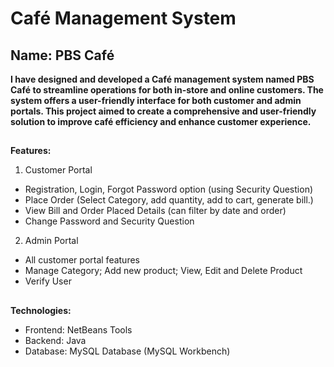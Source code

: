 # Café Management System
## Name: PBS Café
**I have designed and developed a Café management system named PBS Café to
streamline operations for both in-store and online customers. The system offers a
user-friendly interface for both customer and admin portals. This project aimed to
create a comprehensive and user-friendly solution to improve café efficiency and
enhance customer experience.**

##
**Features:**
1. Customer Portal
  * Registration, Login, Forgot Password option (using Security Question)
  * Place Order (Select Category, add quantity, add to cart, generate bill.)
  * View Bill and Order Placed Details (can filter by date and order)
  * Change Password and Security Question

2. Admin Portal
  * All customer portal features
  * Manage Category; Add new product; View, Edit and Delete Product
  * Verify User


##
**Technologies:**
* Frontend: NetBeans Tools
* Backend: Java
* Database: MySQL Database (MySQL Workbench)
